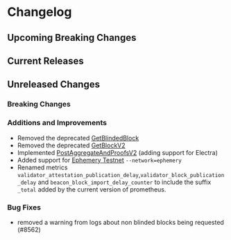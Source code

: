 # Changelog

## Upcoming Breaking Changes

## Current Releases

## Unreleased Changes

### Breaking Changes

### Additions and Improvements
- Removed the deprecated [GetBlindedBlock](https://ethereum.github.io/beacon-APIs/#/ValidatorRequiredApi/produceBlindedBlock)
- Removed the deprecated [GetBlockV2](https://ethereum.github.io/beacon-APIs/?urls.primaryName=dev#/Validator/produceBlockV2)
- Implemented [PostAggregateAndProofsV2](https://ethereum.github.io/beacon-APIs/?urls.primaryName=dev#/Validator/publishAggregateAndProofsV2) (adding support for Electra)
- Added support for [Ephemery Testnet](https://github.com/ephemery.dev) `--network=ephemery`
- Renamed metrics `validator_attestation_publication_delay`,`validator_block_publication_delay` and `beacon_block_import_delay_counter` to include the suffix `_total` added by the current version of prometheus.

### Bug Fixes
 - removed a warning from logs about non blinded blocks being requested (#8562)
